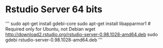 # Rstudio Server 64 bits

'''
sudo apt-get install gdebi-core
sudo apt-get install libapparmor1 # Required only for Ubuntu, not Debian
wget http://download2.rstudio.org/rstudio-server-0.98.1028-amd64.deb
sudo gdebi rstudio-server-0.98.1028-amd64.deb
'''
